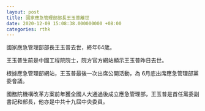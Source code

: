 ```yaml
---
layout: post
title: 國家應急管理部部長王玉普離世
date: 2020-12-09 15:08:38.000000000 +08:00
categories: rthk
---
```


國家應急管理部部長王玉普去世，終年64歲。

王玉普生前是中國工程院院士，院方官方網站顯示王玉普昨日去世。

根據應急管理部網站，王玉普最後一次出席公開活動，為 6月底出席應急管理部黨委會議。

國務院機構改革方案前年獲全國人大通過後成立應急管理部，王玉普是首任黨委副書記和部長，他亦是中共十九屆中央委員。
